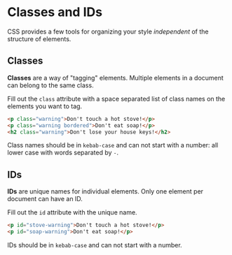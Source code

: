 # Classes and IDs

CSS provides a few tools for organizing your style _independent_ of the structure of elements.

## Classes

**Classes** are a way of "tagging" elements.
Multiple elements in a document can belong to the same class.

Fill out the `class` attribute with a space separated list of class names on the elements you want to tag.

```html
<p class="warning">Don't touch a hot stove!</p>
<p class="warning bordered">Don't eat soap!</p>
<h2 class="warning">Don't lose your house keys!</h2>
```

Class names should be in `kebab-case` and can not start with a number:
all lower case with words separated by `-`.

## IDs

**IDs** are unique names for individual elements.
Only one element per document can have an ID.

Fill out the `id` attribute with the unique name.

```html
<p id="stove-warning">Don't touch a hot stove!</p>
<p id="soap-warning">Don't eat soap!</p>
```

IDs should be in `kebab-case` and can not start with a number.
